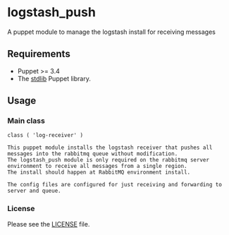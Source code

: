 # logstash_push

A puppet module to manage the logstash install for receiving messages

## Requirements

* Puppet  >=  3.4
* The [stdlib](https://forge.puppetlabs.com/puppetlabs/stdlib) Puppet library.

## Usage

### Main class

```
class ( 'log-receiver' )

This puppet module installs the logstash receiver that pushes all messages into the rabbitmq queue without modification.
The logstash_push module is only required on the rabbitmq server environment to receive all messages from a single region.
The install should happen at RabbitMQ environment install.

The config files are configured for just receiving and forwarding to server and queue.

```

### License

Please see the [LICENSE](https://github.com/LandRegistry-Ops/puppet-log-receiver/blob/master/LICENSE.md) file.

